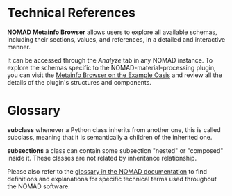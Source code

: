 # Technical References

**NOMAD Metainfo Browser** allows users to explore all available schemas, including their sections, values, and references, in a detailed and interactive manner.

It can be accessed through the *Analyze* tab in any NOMAD instance. To explore the schemas specific to the NOMAD-material-processing plugin, you can visit the [Metainfo Browser on the Example Oasis](https://nomad-lab.eu/prod/v1/oasis/gui/analyze/metainfo/nomad_material_processing) and review all the details of the plugin's structures and components.

# Glossary

**subclass** whenever a Python class inherits from another one, this is called subclass, meaning that it is semantically a children of the inherited one.

**subsections** a class can contain some subsection "nested" or "composed" inside it. These classes are not related by inheritance relationship.

Please also refer to the [glossary in the NOMAD documentation](https://nomad-lab.eu/prod/v1/staging/docs/glossary.html) to find definitions and explanations for specific technical terms used throughout the NOMAD software.